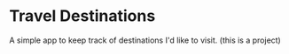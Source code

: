 # Travel Destinations

A simple app to keep track of destinations I'd like to visit. (this is a project)